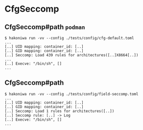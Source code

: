 # CfgSeccomp

## CfgSeccomp#path `podman`

```console
$ hakoniwa run -vv --config ./tests/config/cfg-default.toml
...
[..] UID mapping: container_id: [..]
[..] GID mapping: container_id: [..]
[..] Seccomp: Load 439 rules for architectures([..]X8664[..])
...
[..] Execve: "/bin/sh", []
...
```

## CfgSeccomp#path

```console
$ hakoniwa run -vv --config ./tests/config/field-seccomp.toml
...
[..] UID mapping: container_id: [..]
[..] GID mapping: container_id: [..]
[..] Seccomp: Load 1 rules for architectures([..])
[..] Seccomp rule: [..] -> Log
[..] Execve: "/bin/sh", []
...
```
